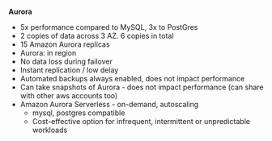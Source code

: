 **Aurora**

- 5x performance compared to MySQL, 3x to PostGres
- 2 copies of data across 3 AZ. 6 copies in total
- 15 Amazon Aurora replicas
- Aurora: in region
- No data loss during failover
- Instant replication / low delay
- Automated backups always enabled, does not impact performance
- Can take snapshots of Aurora - does not impact performance (can share with other aws accounts too)
- Amazon Aurora Serverless - on-demand, autoscaling
    - mysql, postgres compatible
    - Cost-effective option for infrequent, intermittent or unpredictable workloads
